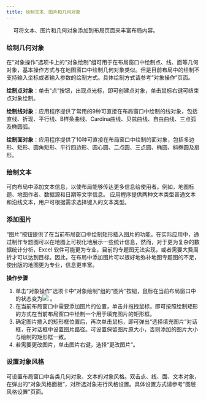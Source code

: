 ```yaml
---
title: 绘制文本、图片和几何对象
---
```

　
可将文本、图片和几何对象添加到布局页面来丰富布局内容。


### 绘制几何对象   

在“对象操作”选项卡上的“对象绘制”组可用于在布局窗口中绘制点、线、面等几何对象，基本操作方式与在地图窗口中绘制几何对象类似。但是目前布局中的绘制不支持输入坐标或者输入参数的绘制方式。具体绘制方式请参考“对象操作”页面。

**绘制点对象**：单击“点”按钮，出现点光标，即可创建点对象，单击鼠标右键可结束点对象绘制。

**绘制线对象**：应用程序提供了常用的9种可直接在布局窗口中绘制的线对象，包括直线、折现、平行线、B样条曲线、Cardina曲线、贝兹曲线、自由曲线、三点弧及椭圆弧。  

**绘制面对象**：应用程序提供了10种可直接在布局窗口中绘制的面对象，包括多边形、矩形、圆角矩形、平行四边形、圆心圆、二点圆、三点圆、椭圆、斜椭圆及扇形。

### 绘制文本  
  
可向布局中添加文本信息，以使布局能够传达更多信息给使用者。例如，地图标题、地图作者、数据源和日期等文字信息。 应用程序提供两种文本类型普通文本和沿线文本，用户可根据需求选择键入的文本类型。  
  
### 添加图片  
  
“图片”按钮提供了在当前布局窗口中绘制矩形插入图片的功能。在实际应用中，通过制作专题图可以在地图上可视化地展示一些统计信息，然而，对于更为复杂的数据统计分析，Excel 软件可能更为专业，目前的专题图无法实现，或者需要大费周折才可以达到目标。因此，在布局中添加图片可以很好地弥补地图专题图的不足，使出版的地图更为专业，信息更丰富。

**操作步骤**  
1. 单击“对象操作”选项卡中“对象绘制”组的“图片”按钮，鼠标在当前布局窗口中的状态变为![](img/rectCursor.png) 。   
2. 在当前布局窗口中需要添加图片的位置，单击并拖拽鼠标，即可按照绘制矩形的方式在当前布局窗口中绘制一个用于填充图片的矩形框。   
3. 确定图片插入的矩形框位置后，再次单击鼠标，即可弹出“选择填充图片”对话框，在对话框中设置图片路径。可设置保留图片原大小，否则添加的图片大小与绘制的矩形框一致。   
4. 若需要更改图片，单击图片右键，选择“更改图片”。  
  
### 设置对象风格  
    
可设置布局窗口中各类几何对象、文本的对象风格。双击点、线、面、文本对象，在弹出的“对象风格面板”，对所选对象进行风格设置。具体设置方式请参考“图层风格设置”页面。
